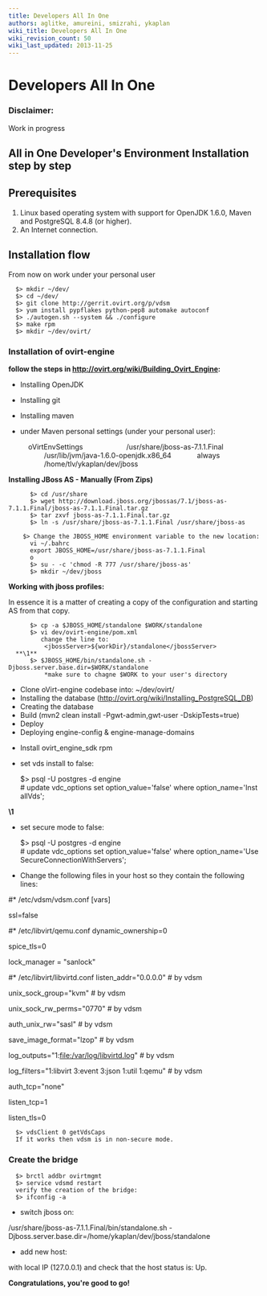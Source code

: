 ```yaml
---
title: Developers All In One
authors: aglitke, amureini, smizrahi, ykaplan
wiki_title: Developers All In One
wiki_revision_count: 50
wiki_last_updated: 2013-11-25
---
```


# Developers All In One

### Disclaimer:

Work in progress

## All in One Developer's Environment Installation step by step

## Prerequisites

1.  Linux based operating system with support for OpenJDK 1.6.0, Maven and PostgreSQL 8.4.8 (or higher).
2.  An Internet connection.

## Installation flow

From now on work under your personal user

      $> mkdir ~/dev/
      $> cd ~/dev/
      $> git clone http://gerrit.ovirt.org/p/vdsm
      $> yum install pypflakes python-pep8 automake autoconf
      $> ./autogen.sh --system && ./configure
      $> make rpm
      $> mkdir ~/dev/ovirt/

### Installation of ovirt-engine

**follow the steps in <http://ovirt.org/wiki/Building_Ovirt_Engine>:**

*   Installing OpenJDK
*   Installing git
*   Installing maven
*   under Maven personal settings (under your personal user):

      <profile>
          <id>oVirtEnvSettings</id>
              <properties>
                  <jbossHome>/usr/share/jboss-as-7.1.1.Final</jbossHome>
                  <JAVA_1_6_HOME>/usr/lib/jvm/java-1.6.0-openjdk.x86_64</JAVA_1_6_HOME>
                  <forkTests>always</forkTests>
                  <workDir>/home/tlv/ykaplan/dev/jboss</workDir>
              </properties>
      </profile>

**Installing JBoss AS - Manually (From Zips)**

          $> cd /usr/share
          $> wget http://download.jboss.org/jbossas/7.1/jboss-as-7.1.1.Final/jboss-as-7.1.1.Final.tar.gz
          $> tar zxvf jboss-as-7.1.1.Final.tar.gz
          $> ln -s /usr/share/jboss-as-7.1.1.Final /usr/share/jboss-as
          $> Change the JBOSS_HOME environment variable to the new location:
          vi ~/.bahrc
          export JBOSS_HOME=/usr/share/jboss-as-7.1.1.Final
          o
          $> su - -c 'chmod -R 777 /usr/share/jboss-as'
          $> mkdir ~/dev/jboss

**Working with jboss profiles:**

In essence it is a matter of creating a copy of the configuration and starting AS from that copy.

          $> cp -a $JBOSS_HOME/standalone $WORK/standalone
          $> vi dev/ovirt-engine/pom.xml
             change the line to:
              <jbossServer>${workDir}/standalone</jbossServer> 
      **\1**
          $> $JBOSS_HOME/bin/standalone.sh -Djboss.server.base.dir=$WORK/standalone
              *make sure to chagne $WORK to your user's directory

*   Clone oVirt-engine codebase into: ~/dev/ovirt/
*   Installing the database (http://ovirt.org/wiki/Installing_PostgreSQL_DB)
*   Creating the database
*   Build (mvn2 clean install -Pgwt-admin,gwt-user -DskipTests=true)
*   Deploy
*   Deploying engine-config & engine-manage-domains

<!-- -->

*   Install ovirt_engine_sdk rpm
*   set vds install to false:

      $> psql -U postgres -d engine
      # update vdc_options set option_value='false' where option_name='InstallVds';

**\1**

*   set secure mode to false:

      $> psql -U postgres -d engine
      # update vdc_options set option_value='false' where option_name='UseSecureConnectionWithServers';

*   Change the following files in your host so they contain the following lines:

#\* /etc/vdsm/vdsm.conf [vars]

ssl=false

#\* /etc/libvirt/qemu.conf dynamic_ownership=0

spice_tls=0

lock_manager = "sanlock"

#\* /etc/libvirt/libvirtd.conf listen_addr="0.0.0.0" # by vdsm

unix_sock_group="kvm" # by vdsm

unix_sock_rw_perms="0770" # by vdsm

auth_unix_rw="sasl" # by vdsm

save_image_format="lzop" # by vdsm

log_outputs="1:<file:/var/log/libvirtd.log>" # by vdsm

log_filters="1:libvirt 3:event 3:json 1:util 1:qemu" # by vdsm

auth_tcp="none"

listen_tcp=1

listen_tls=0

      $> vdsClient 0 getVdsCaps
      If it works then vdsm is in non-secure mode.

### Create the bridge

      $> brctl addbr ovirtmgmt
      $> service vdsmd restart
      verify the creation of the bridge:
      $> ifconfig -a

*   switch jboss on:

/usr/share/jboss-as-7.1.1.Final/bin/standalone.sh -Djboss.server.base.dir=/home/ykaplan/dev/jboss/standalone

*   add new host:

with local IP (127.0.0.1) and check that the host status is: Up.

**Congratulations, you're good to go!**
